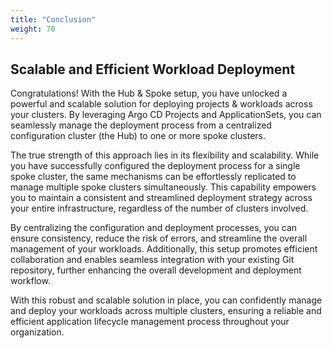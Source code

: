 ```yaml
---
title: "Conclusion"
weight: 70
---
```


## Scalable and Efficient Workload Deployment

Congratulations! With the Hub & Spoke setup, you have unlocked a powerful and scalable solution for deploying projects & workloads across your clusters. By leveraging Argo CD Projects and ApplicationSets, you can seamlessly manage the deployment process from a centralized configuration cluster (the Hub) to one or more spoke clusters.

The true strength of this approach lies in its flexibility and scalability. While you have successfully configured the deployment process for a single spoke cluster, the same mechanisms can be effortlessly replicated to manage multiple spoke clusters simultaneously. This capability empowers you to maintain a consistent and streamlined deployment strategy across your entire infrastructure, regardless of the number of clusters involved.

By centralizing the configuration and deployment processes, you can ensure consistency, reduce the risk of errors, and streamline the overall management of your workloads. Additionally, this setup promotes efficient collaboration and enables seamless integration with your existing Git repository, further enhancing the overall development and deployment workflow.

With this robust and scalable solution in place, you can confidently manage and deploy your workloads across multiple clusters, ensuring a reliable and efficient application lifecycle management process throughout your organization.
